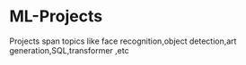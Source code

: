 # ML-Projects
Projects span topics  like face recognition,object detection,art generation,SQL,transformer ,etc

